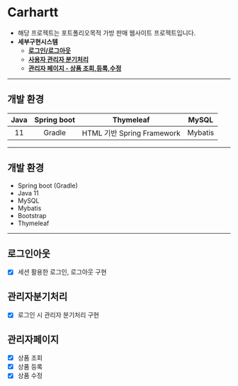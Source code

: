 # Carhartt
* 해당 프로젝트는 포트폴리오목적 가방 판매 웹사이트 프로젝트입니다.
* **세부구현시스템**
   * **[로그인/로그아웃](#로그인아웃)**
   * **[사용자 관리자 분기처리](#관리자분기처리)**
   * **[관리자 페이지 - 상품 조회,등록,수정](#관리자페이지)**

---
## 개발 환경

|    Java    |  Spring boot    |        Thymeleaf            |   MySQL       |
| :--------: | :--------:      |      :--------:       | :--------:    |
|     11     |     Gradle      |   HTML 기반 Spring Framework     |  Mybatis |


---

## 개발 환경
* Spring boot (Gradle)
* Java 11
* MySQL
* Mybatis
* Bootstrap
* Thymeleaf

---
## 로그인아웃
- [x] 세션 활용한 로그인, 로그아웃 구현

## 관리자분기처리
- [x] 로그인 시 관리자 분기처리 구현

## 관리자페이지
- [x] 상품 조회
- [x] 상품 등록
- [x] 상품 수정
